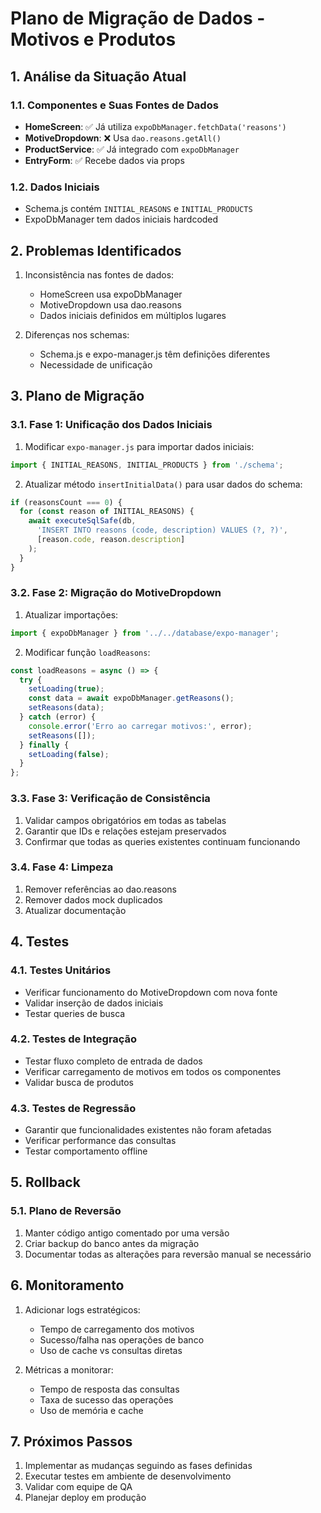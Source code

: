 # Plano de Migração de Dados - Motivos e Produtos

## 1. Análise da Situação Atual

### 1.1. Componentes e Suas Fontes de Dados

- **HomeScreen**: ✅ Já utiliza `expoDbManager.fetchData('reasons')`
- **MotiveDropdown**: ❌ Usa `dao.reasons.getAll()`
- **ProductService**: ✅ Já integrado com `expoDbManager`
- **EntryForm**: ✅ Recebe dados via props

### 1.2. Dados Iniciais
- Schema.js contém `INITIAL_REASONS` e `INITIAL_PRODUCTS`
- ExpoDbManager tem dados iniciais hardcoded

## 2. Problemas Identificados

1. Inconsistência nas fontes de dados:
   - HomeScreen usa expoDbManager
   - MotiveDropdown usa dao.reasons
   - Dados iniciais definidos em múltiplos lugares

2. Diferenças nos schemas:
   - Schema.js e expo-manager.js têm definições diferentes
   - Necessidade de unificação

## 3. Plano de Migração

### 3.1. Fase 1: Unificação dos Dados Iniciais

1. Modificar `expo-manager.js` para importar dados iniciais:
```javascript
import { INITIAL_REASONS, INITIAL_PRODUCTS } from './schema';
```

2. Atualizar método `insertInitialData()` para usar dados do schema:
```javascript
if (reasonsCount === 0) {
  for (const reason of INITIAL_REASONS) {
    await executeSqlSafe(db, 
      'INSERT INTO reasons (code, description) VALUES (?, ?)', 
      [reason.code, reason.description]
    );
  }
}
```

### 3.2. Fase 2: Migração do MotiveDropdown

1. Atualizar importações:
```javascript
import { expoDbManager } from '../../database/expo-manager';
```

2. Modificar função `loadReasons`:
```javascript
const loadReasons = async () => {
  try {
    setLoading(true);
    const data = await expoDbManager.getReasons();
    setReasons(data);
  } catch (error) {
    console.error('Erro ao carregar motivos:', error);
    setReasons([]);
  } finally {
    setLoading(false);
  }
};
```

### 3.3. Fase 3: Verificação de Consistência

1. Validar campos obrigatórios em todas as tabelas
2. Garantir que IDs e relações estejam preservados
3. Confirmar que todas as queries existentes continuam funcionando

### 3.4. Fase 4: Limpeza

1. Remover referências ao dao.reasons
2. Remover dados mock duplicados
3. Atualizar documentação

## 4. Testes

### 4.1. Testes Unitários
- Verificar funcionamento do MotiveDropdown com nova fonte
- Validar inserção de dados iniciais
- Testar queries de busca

### 4.2. Testes de Integração
- Testar fluxo completo de entrada de dados
- Verificar carregamento de motivos em todos os componentes
- Validar busca de produtos

### 4.3. Testes de Regressão
- Garantir que funcionalidades existentes não foram afetadas
- Verificar performance das consultas
- Testar comportamento offline

## 5. Rollback

### 5.1. Plano de Reversão
1. Manter código antigo comentado por uma versão
2. Criar backup do banco antes da migração
3. Documentar todas as alterações para reversão manual se necessário

## 6. Monitoramento

1. Adicionar logs estratégicos:
   - Tempo de carregamento dos motivos
   - Sucesso/falha nas operações de banco
   - Uso de cache vs consultas diretas

2. Métricas a monitorar:
   - Tempo de resposta das consultas
   - Taxa de sucesso das operações
   - Uso de memória e cache

## 7. Próximos Passos

1. Implementar as mudanças seguindo as fases definidas
2. Executar testes em ambiente de desenvolvimento
3. Validar com equipe de QA
4. Planejar deploy em produção